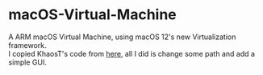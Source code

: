 # macOS-Virtual-Machine
A ARM macOS Virtual Machine, using macOS 12's new Virtualization framework.  
I copied KhaosT's code from [here](https://gist.github.com/KhaosT/fb0499130bbfcb5754d2174e78cb68b9), all I did is change some path and add a simple GUI.  
